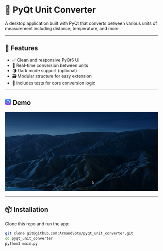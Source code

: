 # 🧪 PyQt Unit Converter

A desktop application built with PyQt that converts between various units of measurement including distance, temperature, and more.

---

## 🚀 Features

- ✅ Clean and responsive PyQt5 UI
- 🔁 Real-time conversion between units
- 🌗 Dark mode support (optional)
- 🗃️ Modular structure for easy extension
- 🧪 Includes tests for core conversion logic

---

## <img src="assets/icon.png" alt="App Icon" style="width:20px"/> Demo

![Demo](assets/demo.gif)

---

## 📦 Installation

Clone this repo and run the app:

```bash
git clone git@github.com:ArmandSoto/pyqt_unit_converter.git
cd pyqt_unit_converter
python3 main.py
